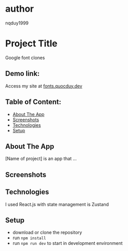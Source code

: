# author
nqduy1999

# Project Title
Google font clones

## Demo link:
Access my site at [fonts.quocduy.dev](https://fonts.quocduy.dev)

## Table of Content:

- [About The App](#about-the-app)
- [Screenshots](#screenshots)
- [Technologies](#technologies)
- [Setup](#setup)

## About The App
[Name of project] is an app that ...

## Screenshots


## Technologies
I used React.js with state management is Zustand 

## Setup
- download or clone the repository
- run `npm install`
- run `npm run dev` to start in development environment

